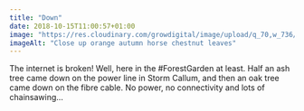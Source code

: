 ```yaml
---
title: "Down"
date: 2018-10-15T11:00:57+01:00
image: "https://res.cloudinary.com/growdigital/image/upload/q_70,w_736/v1544364684/brown-leaf-44341824845.jpg"
imageAlt: "Close up orange autumn horse chestnut leaves"
---
```


The internet is broken! Well, here in the #ForestGarden at least. Half an ash tree came down on the power line in Storm Callum, and then an oak tree came down on the fibre cable. No power, no connectivity and lots of chainsawing… 
